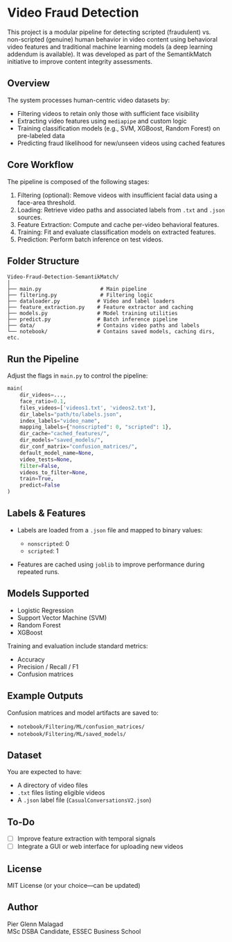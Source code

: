 # Video Fraud Detection

This project is a modular pipeline for detecting scripted (fraudulent) vs. non-scripted (genuine) human behavior in video content using behavioral video features and traditional machine learning models (a deep learning addendum is available). It was developed as part of the SemantikMatch initiative to improve content integrity assessments.

## Overview

The system processes human-centric video datasets by:
- Filtering videos to retain only those with sufficient face visibility
- Extracting video features using `mediapipe` and custom logic
- Training classification models (e.g., SVM, XGBoost, Random Forest) on pre-labeled data
- Predicting fraud likelihood for new/unseen videos using cached features

## Core Workflow

The pipeline is composed of the following stages:

1. Filtering (optional): Remove videos with insufficient facial data using a face-area threshold.
2. Loading: Retrieve video paths and associated labels from `.txt` and `.json` sources.
3. Feature Extraction: Compute and cache per-video behavioral features.
4. Training: Fit and evaluate classification models on extracted features.
5. Prediction: Perform batch inference on test videos.

## Folder Structure

```
Video-Fraud-Detection-SemantikMatch/
│
├── main.py                   # Main pipeline
├── filtering.py              # Filtering logic
├── dataloader.py            # Video and label loaders
├── feature_extraction.py    # Feature extractor and caching
├── models.py                # Model training utilities
├── predict.py               # Batch inference pipeline
├── data/                    # Contains video paths and labels
└── notebook/                # Contains saved models, caching dirs, etc.
```

## Run the Pipeline

Adjust the flags in `main.py` to control the pipeline:

```python
main(
    dir_videos=...,
    face_ratio=0.1,
    files_videos=['videos1.txt', 'videos2.txt'],
    dir_labels="path/to/labels.json",
    index_labels="video_name",
    mapping_labels={"nonscripted": 0, "scripted": 1},
    dir_cache="cached_features/",
    dir_models="saved_models/",
    dir_conf_matrix="confusion_matrices/",
    default_model_name=None,
    video_tests=None,
    filter=False,
    videos_to_filter=None,
    train=True,
    predict=False
)
```

## Labels & Features

- Labels are loaded from a `.json` file and mapped to binary values:
  - `nonscripted`: 0
  - `scripted`: 1

- Features are cached using `joblib` to improve performance during repeated runs.

## Models Supported

- Logistic Regression
- Support Vector Machine (SVM)
- Random Forest
- XGBoost

Training and evaluation include standard metrics:
- Accuracy
- Precision / Recall / F1
- Confusion matrices

## Example Outputs

Confusion matrices and model artifacts are saved to:
- `notebook/Filtering/ML/confusion_matrices/`
- `notebook/Filtering/ML/saved_models/`

## Dataset

You are expected to have:
- A directory of video files
- `.txt` files listing eligible videos
- A `.json` label file (`CasualConversationsV2.json`)

## To-Do

- [ ] Improve feature extraction with temporal signals
- [ ] Integrate a GUI or web interface for uploading new videos

## License

MIT License (or your choice—can be updated)

## Author

Pier Glenn Malagad  
MSc DSBA Candidate, ESSEC Business School
